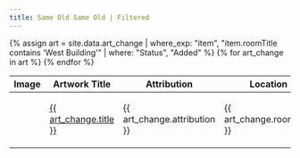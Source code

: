 ```yaml
---
title: Same Old Same Old | Filtered
---
```


<table class="table">
	<thead>
	    <tr>
	      <th scope="col">Image</th>
	      <th scope="col">Artwork Title</th>
	      <th scope="col">Attribution</th>
	      <th scope="col">Location</th>
	      <th scope="col">Update</th>
	      <th scope="col">Changed</th>
	    </tr>
  	</thead>
  	<tbody>
  		{% assign art = site.data.art_change | where_exp: "item", "item.roomTitle contains 'West Building'" | where: "Status", "Added" %}
		{% for art_change in art %}
		  <tr>
		  	<td height="100"><img src="{{ art_change.imagepath }}" width="50" style="display: none" onload="this.style.display=''"/></td>
		    <td><a href="https://www.nga.gov{{ art_change.url }}">{{ art_change.title }}</a></td>
		    <td>{{ art_change.attribution }}</td>
		    <td>{{ art_change.roomTitle }}</td>
		    <td>{{ art_change.Status }}</td>
		    <td>{{ art_change.datechange }}</td>
		  </tr>
		{% endfor %}
	</tbody>
</table>

